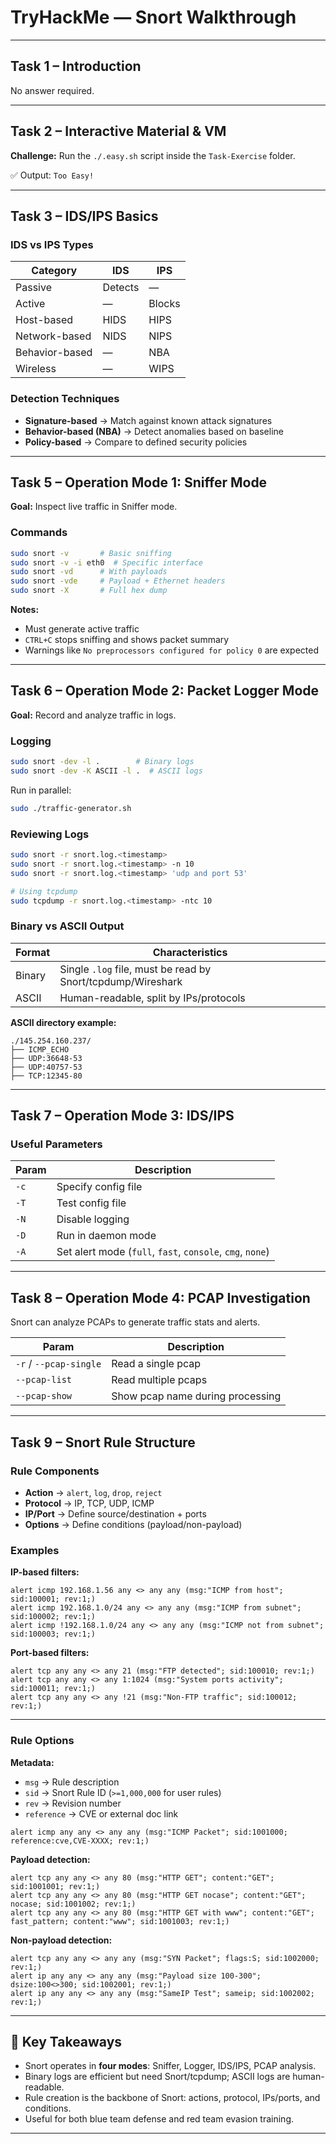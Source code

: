 
# TryHackMe — Snort Walkthrough



---

## Task 1 – Introduction
No answer required.

---

## Task 2 – Interactive Material & VM
**Challenge:** Run the `./.easy.sh` script inside the `Task-Exercise` folder.  

✅ Output: `Too Easy!`

---

## Task 3 – IDS/IPS Basics

### IDS vs IPS Types

| Category        | IDS        | IPS        |
|-----------------|------------|------------|
| Passive         | Detects    | —          |
| Active          | —          | Blocks     |
| Host-based      | HIDS       | HIPS       |
| Network-based   | NIDS       | NIPS       |
| Behavior-based  | —          | NBA        |
| Wireless        | —          | WIPS       |

### Detection Techniques
- **Signature-based** → Match against known attack signatures  
- **Behavior-based (NBA)** → Detect anomalies based on baseline  
- **Policy-based** → Compare to defined security policies  

---

## Task 5 – Operation Mode 1: Sniffer Mode

**Goal:** Inspect live traffic in Sniffer mode.  

### Commands
```bash
sudo snort -v       # Basic sniffing
sudo snort -v -i eth0  # Specific interface
sudo snort -vd      # With payloads
sudo snort -vde     # Payload + Ethernet headers
sudo snort -X       # Full hex dump
````

**Notes:**

* Must generate active traffic
* `CTRL+C` stops sniffing and shows packet summary
* Warnings like `No preprocessors configured for policy 0` are expected

---

## Task 6 – Operation Mode 2: Packet Logger Mode

**Goal:** Record and analyze traffic in logs.

### Logging

```bash
sudo snort -dev -l .        # Binary logs
sudo snort -dev -K ASCII -l .  # ASCII logs
```

Run in parallel:

```bash
sudo ./traffic-generator.sh
```

### Reviewing Logs

```bash
sudo snort -r snort.log.<timestamp>
sudo snort -r snort.log.<timestamp> -n 10
sudo snort -r snort.log.<timestamp> 'udp and port 53'

# Using tcpdump
sudo tcpdump -r snort.log.<timestamp> -ntc 10
```

### Binary vs ASCII Output

| Format | Characteristics                                             |
| ------ | ----------------------------------------------------------- |
| Binary | Single `.log` file, must be read by Snort/tcpdump/Wireshark |
| ASCII  | Human-readable, split by IPs/protocols                      |

**ASCII directory example:**

```
./145.254.160.237/
├── ICMP_ECHO
├── UDP:36648-53
├── UDP:40757-53
├── TCP:12345-80
```

---

## Task 7 – Operation Mode 3: IDS/IPS

### Useful Parameters

| Param | Description                                               |
| ----- | --------------------------------------------------------- |
| `-c`  | Specify config file                                       |
| `-T`  | Test config file                                          |
| `-N`  | Disable logging                                           |
| `-D`  | Run in daemon mode                                        |
| `-A`  | Set alert mode (`full`, `fast`, `console`, `cmg`, `none`) |

---

## Task 8 – Operation Mode 4: PCAP Investigation

Snort can analyze PCAPs to generate traffic stats and alerts.

| Param                  | Description                      |
| ---------------------- | -------------------------------- |
| `-r` / `--pcap-single` | Read a single pcap               |
| `--pcap-list`          | Read multiple pcaps              |
| `--pcap-show`          | Show pcap name during processing |

---

## Task 9 – Snort Rule Structure

### Rule Components

* **Action** → `alert`, `log`, `drop`, `reject`
* **Protocol** → IP, TCP, UDP, ICMP
* **IP/Port** → Define source/destination + ports
* **Options** → Define conditions (payload/non-payload)

### Examples

**IP-based filters:**

```snort
alert icmp 192.168.1.56 any <> any any (msg:"ICMP from host"; sid:100001; rev:1;)
alert icmp 192.168.1.0/24 any <> any any (msg:"ICMP from subnet"; sid:100002; rev:1;)
alert icmp !192.168.1.0/24 any <> any any (msg:"ICMP not from subnet"; sid:100003; rev:1;)
```

**Port-based filters:**

```snort
alert tcp any any <> any 21 (msg:"FTP detected"; sid:100010; rev:1;)
alert tcp any any <> any 1:1024 (msg:"System ports activity"; sid:100011; rev:1;)
alert tcp any any <> any !21 (msg:"Non-FTP traffic"; sid:100012; rev:1;)
```

---

### Rule Options

**Metadata:**

* `msg` → Rule description
* `sid` → Snort Rule ID (`>=1,000,000` for user rules)
* `rev` → Revision number
* `reference` → CVE or external doc link

```snort
alert icmp any any <> any any (msg:"ICMP Packet"; sid:1001000; reference:cve,CVE-XXXX; rev:1;)
```

**Payload detection:**

```snort
alert tcp any any <> any 80 (msg:"HTTP GET"; content:"GET"; sid:1001001; rev:1;)
alert tcp any any <> any 80 (msg:"HTTP GET nocase"; content:"GET"; nocase; sid:1001002; rev:1;)
alert tcp any any <> any 80 (msg:"HTTP GET with www"; content:"GET"; fast_pattern; content:"www"; sid:1001003; rev:1;)
```

**Non-payload detection:**

```snort
alert tcp any any <> any any (msg:"SYN Packet"; flags:S; sid:1002000; rev:1;)
alert ip any any <> any any (msg:"Payload size 100-300"; dsize:100<>300; sid:1002001; rev:1;)
alert ip any any <> any any (msg:"SameIP Test"; sameip; sid:1002002; rev:1;)
```

---

## 📖 Key Takeaways

* Snort operates in **four modes**: Sniffer, Logger, IDS/IPS, PCAP analysis.
* Binary logs are efficient but need Snort/tcpdump; ASCII logs are human-readable.
* Rule creation is the backbone of Snort: actions, protocol, IPs/ports, and conditions.
* Useful for both blue team defense and red team evasion training.

---


